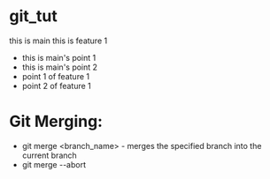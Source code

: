 # git_tut

this is main
this is feature 1
- this is main's point 1
- this is main's point 2
- point 1 of feature 1
- point 2 of feature 1

# Git Merging:
- git merge <branch_name> - merges the specified branch into the current branch
- git merge --abort